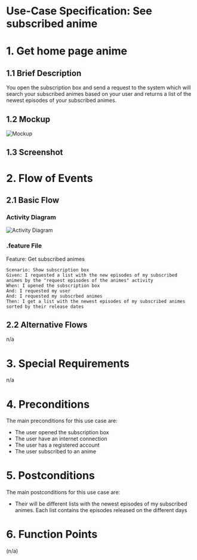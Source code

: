 # Use-Case Specification: See subscribed anime

# 1. Get home page anime

## 1.1 Brief Description
You open the subscription box and send a request to the system which will search your subscribed animes based on your user and returns a list of the newest episodes of your subscribed animes.

## 1.2 Mockup
![Mockup](https://raw.githubusercontent.com/d0mmi/Aniflix-App/master/docs/Mockups/UC_Get_Animes_in_SubBox.png)

## 1.3 Screenshot


# 2. Flow of Events

## 2.1 Basic Flow

### Activity Diagram
![Activity Diagram](https://raw.githubusercontent.com/d0mmi/Aniflix-App/master/docs/activity_diagramm_see_subscribed_anime.png)

### .feature File

Feature: Get subscribed animes
	
	Scenario: Show subscription box
	Given: I requested a list with the new episodes of my subscribed animes by the "request episodes of the animes" activity
	When: I opened the subscription box
	And: I requested my user
	And: I requested my subscrbed animes
	Then: I get a list with the newest episodes of my subscribed animes sorted by their release dates
	

## 2.2 Alternative Flows
n/a

# 3. Special Requirements
n/a

# 4. Preconditions
The main preconditions for this use case are:

 - The user opened the subscription box
 - The user have an internet connection
 - The user has a registered account
 - The user subscribed to an anime

# 5. Postconditions

The main postconditions for this use case are:

 - Their will be different lists with the newest episodes of my subscribed animes. Each list contains the episodes released on the different days

# 6. Function Points
(n/a)